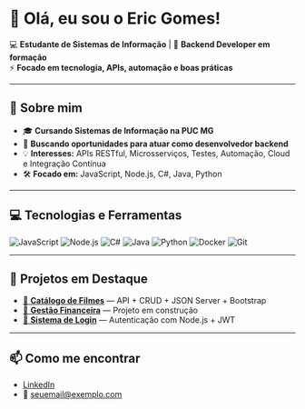 # 👋 Olá, eu sou o Eric Gomes!

💻 **Estudante de Sistemas de Informação** | 🚀 **Backend Developer em formação**  
⚡ **Focado em tecnologia, APIs, automação e boas práticas**

---

## 📝 Sobre mim
- 🎓 **Cursando Sistemas de Informação na PUC MG**
- 🚀 **Buscando oportunidades para atuar como desenvolvedor backend**
- 💡 **Interesses:** APIs RESTful, Microsserviços, Testes, Automação, Cloud e Integração Contínua
- 🛠 **Focado em:** JavaScript, Node.js, C#, Java, Python

---

## 💻 Tecnologias e Ferramentas
![JavaScript](https://img.shields.io/badge/JavaScript-F7DF1E?style=flat-square&logo=javascript&logoColor=black)
![Node.js](https://img.shields.io/badge/Node.js-339933?style=flat-square&logo=node.js&logoColor=white)
![C#](https://img.shields.io/badge/C%23-239120?style=flat-square&logo=c-sharp&logoColor=white)
![Java](https://img.shields.io/badge/Java-007396?style=flat-square&logo=java&logoColor=white)
![Python](https://img.shields.io/badge/Python-3776AB?style=flat-square&logo=python&logoColor=white)
![Docker](https://img.shields.io/badge/Docker-2496ED?style=flat-square&logo=docker&logoColor=white)
![Git](https://img.shields.io/badge/Git-F05032?style=flat-square&logo=git&logoColor=white)

---

## 🌟 Projetos em Destaque
- [🔗 **Catálogo de Filmes**](https://github.com/SEUUSUARIO/catalogo-filmes) — API + CRUD + JSON Server + Bootstrap
- [🔗 **Gestão Financeira**](https://github.com/SEUUSUARIO/gestao-financeira) — Projeto em construção
- [🔗 **Sistema de Login**](https://github.com/SEUUSUARIO/sistema-login) — Autenticação com Node.js + JWT

---

## 📫 Como me encontrar
- [LinkedIn](https://www.linkedin.com/in/SEULINK)
- 📧 seuemail@exemplo.com
